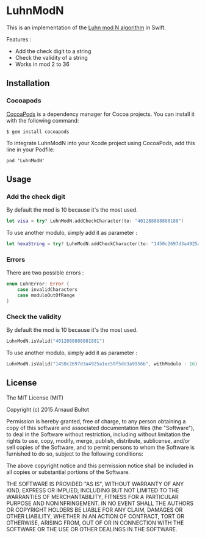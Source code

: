 # LuhnModN

This is an implementation of the [Luhn mod N algorithm](https://en.wikipedia.org/wiki/Luhn_mod_N_algorithm) in Swift.

Features : 

* Add the check digit to a string
* Check the validity of a string
* Works in mod 2 to 36

## Installation

### Cocoapods
[CocoaPods](https://github.com/CocoaPods/CocoaPods) is a dependency manager for Cocoa projects. You can install it with the following command:

`$ gem install cocoapods`

To integrate LuhnModN into your Xcode project using CocoaPods, add this line in your Podfile:

```
pod 'LuhnModN'
```

## Usage

### Add the check digit

By default the mod is 10 because it's the most used.

```swift
let visa = try? LuhnModN.addCheckCharacter(to: "401288888888188")
```
To use another modulo, simply add it as parameter :

```swift
let hexaString = try? LuhnModN.addCheckCharacter(to: "1450c2697d3a4925a1ec59f5dd3a9956", withModulo: 16)
```

### Errors

There are two possible errors :

```swift
enum LuhnError: Error {
    case invalidCharacters
    case moduloOutOfRange
}
```

### Check the validity

By default the mod is 10 because it's the most used.

```swift
LuhnModN.isValid("4012888888881881")
```

To use another modulo, simply add it as parameter :

```swift
LuhnModN.isValid("1450c2697d3a4925a1ec59f5dd3a9956b", withModulo : 16)
```

## License

The MIT License (MIT)

Copyright (c) 2015 Arnaud Bultot

Permission is hereby granted, free of charge, to any person obtaining a copy of this software and associated documentation files (the "Software"), to deal in the Software without restriction, including without limitation the rights to use, copy, modify, merge, publish, distribute, sublicense, and/or sell copies of the Software, and to permit persons to whom the Software is furnished to do so, subject to the following conditions:

The above copyright notice and this permission notice shall be included in all copies or substantial portions of the Software.

THE SOFTWARE IS PROVIDED "AS IS", WITHOUT WARRANTY OF ANY KIND, EXPRESS OR IMPLIED, INCLUDING BUT NOT LIMITED TO THE WARRANTIES OF MERCHANTABILITY, FITNESS FOR A PARTICULAR PURPOSE AND NONINFRINGEMENT. IN NO EVENT SHALL THE AUTHORS OR COPYRIGHT HOLDERS BE LIABLE FOR ANY CLAIM, DAMAGES OR OTHER LIABILITY, WHETHER IN AN ACTION OF CONTRACT, TORT OR OTHERWISE, ARISING FROM, OUT OF OR IN CONNECTION WITH THE SOFTWARE OR THE USE OR OTHER DEALINGS IN THE SOFTWARE.
